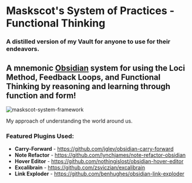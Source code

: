# Maskscot's System of Practices - Functional Thinking
### A distilled version of my Vault for anyone to use for their endeavors.

## A mnemonic [Obsidian](https://obsidian.md/) system for using the Loci Method, Feedback Loops, and Functional Thinking by reasoning and learning through function and form!

![maskscot-system-framework](https://github.com/Maskscot/System-of-Practices-by-Maskscot/assets/112918049/8695cd74-71ce-42f6-8856-7776a6daab58)

My approach of understanding the world around us.

### Featured Plugins Used:
- **Carry-Forward** - https://github.com/jglev/obsidian-carry-forward
- **Note Refactor** - https://github.com/lynchjames/note-refactor-obsidian
- **Hover Editor** - https://github.com/nothingislost/obsidian-hover-editor
- **Excalibrain** - https://github.com/zsviczian/excalibrain
- **Link Exploder** - https://github.com/benhughes/obsidian-link-exploder
